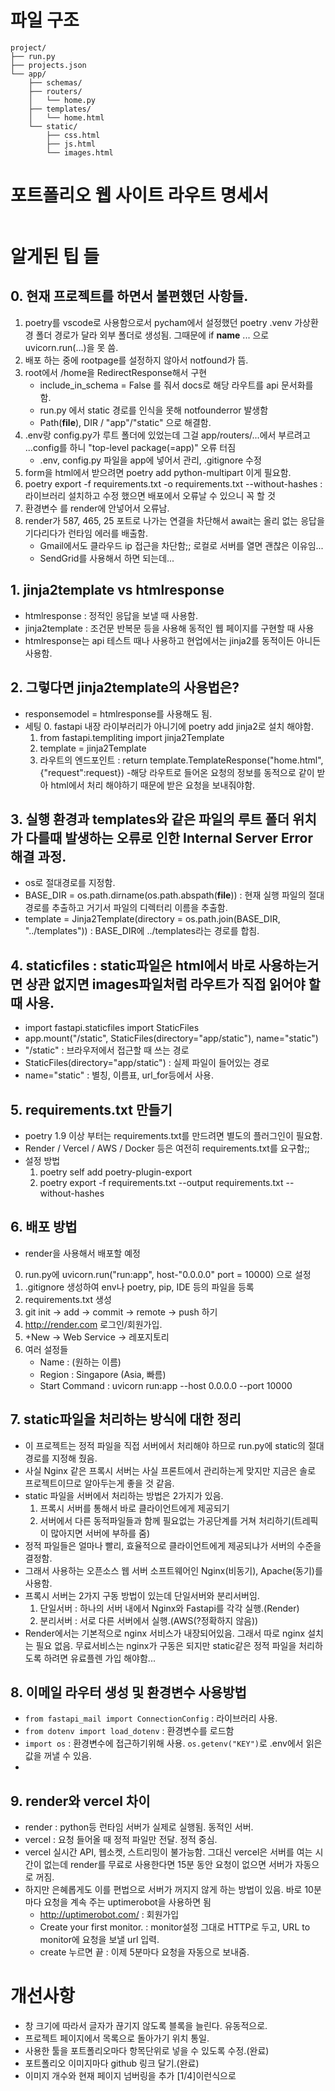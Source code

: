 # 파일 구조
```
project/
├── run.py
├── projects.json
└── app/
    ├── schemas/
    ├── routers/
    │   └── home.py
    ├── templates/
    │   └── home.html
    └── static/
        ├── css.html
        ├── js.html
        └── images.html
```

# 포트폴리오 웹 사이트 라우트 명세서
```
```

# 알게된 팁 들
## 0. 현재 프로젝트를 하면서 불편했던 사항들.
1. poetry를 vscode로 사용함으로서 pycham에서 설정했던 poetry .venv 가상환경 폴더 경로가 달라 외부 폴더로 생성됨. 그때문에 if __name__ ... 으로 uvicorn.run(...)을 못 씀.
2. 배포 하는 중에 rootpage를 설정하지 않아서 notfound가 뜸.
3. root에서 /home을 RedirectResponse해서 구현
    - include_in_schema = False 를 줘서 docs로 해당 라우트를 api 문서화를 함.
    - run.py 에서 static 경로를 인식을 못해 notfounderror 발생함
    - Path(__file__), DIR / "app"/"static" 으로 해결함.
4. .env랑 config.py가 루트 폴더에 있었는데 그걸 app/routers/...에서 부르려고 ...config를 하니 "top-level package(=app)" 오류 터짐
    - .env, config.py 파일을 app에 넣어서 관리, .gitignore 수정
5. form을 html에서 받으려면 poetry add python-multipart 이게 필요함.
6. poetry export -f requirements.txt -o requirements.txt --without-hashes : 라이브러리 설치하고 수정 했으면 배포에서 오류날 수 있으니 꼭 할 것
7. 환경변수 를 render에 안넣어서 오류남.
8. render가 587, 465, 25 포트로 나가는 연결을 차단해서 await는 올리 없는 응답을 기다리다가 런타임 에러를 배출함.
    - Gmail에서도 클라우드 ip 접근을 차단함;; 로컬로 서버를 열면 괜찮은 이유임...
    - SendGrid를 사용해서 하면 되는데...

## 1. jinja2template vs htmlresponse
- htmlresponse : 정적인 응답을 보낼 때 사용함.
- jinja2template : 조건문 반복문 등을 사용해 동적인 웹 페이지를 구현할 때 사용
- htmlresponse는 api 테스트 때나 사용하고 현업에서는 jinja2를 동적이든 아니든 사용함.

## 2. 그렇다면 jinja2template의 사용법은?
- responsemodel = htmlresponse를 사용해도 됨.
- 세팅
    0. fastapi 내장 라이부러리가 아니기에 poetry add jinja2로 설치 해야함.
    1. from fastapi.templiting import jinja2Template
    2. template = jinja2Template
    3. 라우트의 엔드포인트 : return template.TemplateResponse("home.html", {"request":request}) 
        -해당 라우트로 들어온 요청의 정보를 동적으로 같이 받아 html에서 처리 해야하기 때문에 받은 요청을 보내줘야함.

## 3. 실행 환경과 templates와 같은 파일의 루트 폴더 위치가 다를때 발생하는 오류로 인한 Internal Server Error 해결 과정.
- os로 절대경로를 지정함.
- BASE_DIR = os.path.dirname(os.path.abspath(__file__)) : 현재 실행 파일의 절대경로를 추출하고 거기서 파일의 디렉터리 이름을 추출함.
- template = Jinja2Template(directory = os.path.join(BASE_DIR, "../templates")) : BASE_DIR에 ../templates라는 경로를 합침. 

## 4. staticfiles : static파일은 html에서 바로 사용하는거면 상관 없지면 images파일처럼 라우트가 직접 읽어야 할 때 사용.
- import fastapi.staticfiles import StaticFiles
- app.mount("/static", StaticFiles(directory="app/static"), name="static")
- "/static" : 브라우저에서 접근할 때 쓰는 경로
- StaticFiles(directory="app/static") : 실제 파일이 들어있는 경로
- name="static" : 별칭, 이름표, url_for등에서 사용.

## 5. requirements.txt 만들기
- poetry 1.9 이상 부터는 requirements.txt를 만드려면 별도의 플러그인이 필요함.
- Render / Vercel / AWS / Docker 등은 여전히 requirements.txt를 요구함;;
- 설정 방법
    1. poetry self add poetry-plugin-export
    2. poetry export -f requirements.txt --output requirements.txt --without-hashes

## 6. 배포 방법
- render을 사용해서 배포할 예정
0. run.py에 uvicorn.run("run:app", host-"0.0.0.0" port = 10000) 으로 설정
1. .gitignore 생성하여 env나 poetry, pip, IDE 등의 파일을 등록
2. requirements.txt 생성
3. git init -> add -> commit -> remote -> push 하기
4. http://render.com 로그인/회원가입.
5. +New -> Web Service -> 레포지토리 
6. 여러 설정들 
    - Name : (원하는 이름)
    - Region : Singapore (Asia, 빠름)
    - Start Command : uvicorn run:app --host 0.0.0.0 --port 10000

## 7. static파일을 처리하는 방식에 대한 정리
- 이 프로젝트는 정적 파일을 직접 서버에서 처리해야 하므로 run.py에 static의 절대경로를 지정해 줬음.
- 사실 Nginx 같은 프록시 서버는 사실 프론트에서 관리하는게 맞지만 지금은 솔로 프로젝트이므로 알아두는게 좋을 것 같음.
- static 파일을 서버에서 처리하는 방법은 2가지가 있음.
    1. 프록시 서버를 통해서 바로 클라이언트에게 제공되기
    2. 서버에서 다른 동적파일들과 함께 필요없는 가공단계를 거쳐 처리하기(트레픽이 많아지면 서버에 부하를 줌)
- 정적 파일들은 얼마나 빨리, 효율적으로 클라이언트에게 제공되냐가 서버의 수준을 결정함.
- 그래서 사용하는 오픈소스 웹 서버 소프트웨어인 Nginx(비동기), Apache(동기)를 사용함.
- 프록시 서버는 2가지 구동 방법이 있는데 단일서버와 분리서버임.
    1. 단일서버 : 하나의 서버 내에서 Nginx와 Fastapi를 각각 실행.(Render)
    2. 분리서버 : 서로 다른 서버에서 실행.(AWS(?정확하지 않음))
- Render에서는 기본적으로 nginx 서비스가 내장되어있음. 그래서 따로 nginx 설치는 필요 없음. 무료서비스는 nginx가 구동은 되지만 static같은 정적 파일을 처리하도록 하려면 유료플렌 가입 해야함...

## 8. 이메일 라우터 생성 및 환경변수 사용방법
- `from fastapi_mail import ConnectionConfig` : 라이브러리 사용.
- `from dotenv import load_dotenv` : 환경변수를 로드함
- `import os` : 환경변수에 접근하기위해 사용. `os.getenv("KEY")`로 .env에서 읽은 값을 꺼낼 수 있음.
- 

## 9. render와 vercel 차이
- render : python등 런타임 서버가 실제로 실행됨. 동적인 서버.
- vercel : 요청 들어올 때 정적 파일만 전달. 정적 중심.
- vercel 실시간 API, 웹소켓, 스트리밍이 불가능함. 그대신 vercel은 서버를 여는 시간이 없는데 render를 무료로 사용한다면 15분 동안 요청이 없으면 서버가 자동으로 꺼짐.
- 하지만 은혜롭게도 이를 편법으로 서버가 꺼지지 않게 하는 방법이 있음. 바로 10분마다 요청을 계속 주는 uptimerobot을 사용하면 됨
    - http://uptimerobot.com/ : 회원가입
    - Create your first monitor. : monitor설정 그대로 HTTP로 두고, URL to monitor에 요청을 보낼 url 입력.
    - create 누르면 끝 : 이제 5분마다 요청을 자동으로 보내줌.

# 개선사항
- 창 크기에 따라서 글자가 끊기지 않도록 블록을 늘린다. 유동적으로.
- 프로젝트 페이지에서 목록으로 돌아가기 위치 통일.
- 사용한 툴을 포트폴리오마다 항목단위로 넣을 수 있도록 수정.(완료)
- 포트폴리오 이미지마다 github 링크 달기.(완료)
- 이미지 개수와 현재 페이지 넘버링을 추가 [1/4]이런식으로